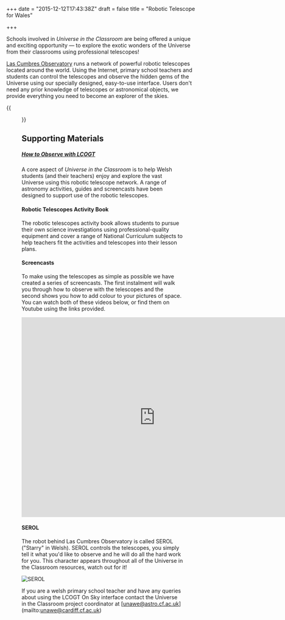 +++
date = "2015-12-12T17:43:38Z"
draft = false
title = "Robotic Telescope for Wales"

+++

Schools involved in *Universe in the Classroom* are being offered a unique and exciting opportunity — to explore the exotic wonders of the Universe from their classrooms using professional telescopes!

[Las Cumbres Observatory](http://lcogt.net) runs a network of powerful robotic telescopes located around the world. Using the Internet, primary school teachers and students can control the telescopes and observe the hidden gems of the Universe using our specially designed, easy-to-use interface. Users don't need any prior knowledge of telescopes or astronomical objects, we provide everything you need to become an explorer of the skies. 


 {{<figure src="/images/lcogt1m.jpg" title="A Las Cumbres Observatory 1-metre robotic telescopes in its dome." >}}

## Supporting Materials

##### [How to Observe with LCOGT](/observing-guide/)

 A core aspect of *Universe in the Classroom* is to help Welsh students (and their teachers) enjoy and explore the vast Universe using this robotic telescope network. A range of astronomy activities, guides and screencasts have been designed to support use of the robotic telescopes.

#### Robotic Telescopes Activity Book

 The robotic telescopes activity book allows students to pursue their own science investigations using professional-quality equipment and cover a range of National Curriculum subjects to help teachers fit the activities and telescopes into their lesson plans.

#### Screencasts 

To make using the telescopes as simple as possible we have created a series of screencasts. The first instalment will walk you through how to observe with the telescopes and the second shows you how to add colour to your pictures of space. You can watch both of these videos below, or find them on Youtube using the links provided.

<iframe width="700" height="525" src="https://www.youtube.com/embed/jiL4zqcz25g" frameborder="0" allowfullscreen></iframe>

#### SEROL

The robot behind Las Cumbres Observatory is called SEROL ("Starry" in Welsh). SEROL controls the telescopes, you simply tell it what you'd like to observe and he will do all the hard work for you. This character appears throughout all of the Universe in the Classroom resources, watch out for it!

![SEROL](/images/serol_sm.jpg)

If you are a welsh primary school teacher and have any queries about using the LCOGT On Sky interface contact the Universe in the Classroom project coordinator at [unawe@astro.cf.ac.uk] (mailto:unawe@cardiff.cf.ac.uk)
